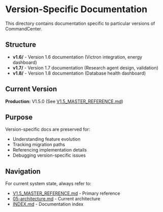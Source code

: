# Version-Specific Documentation

This directory contains documentation specific to particular versions of CommandCenter.

## Structure

- **v1.6/** - Version 1.6 documentation (Victron integration, energy dashboard)
- **v1.7/** - Version 1.7 documentation (Research agent design, validation)
- **v1.8/** - Version 1.8 documentation (Database health dashboard)

## Current Version

**Production:** V1.5.0 (See [V1.5_MASTER_REFERENCE.md](../V1.5_MASTER_REFERENCE.md))

## Purpose

Version-specific docs are preserved for:
- Understanding feature evolution
- Tracking migration paths
- Referencing implementation details
- Debugging version-specific issues

## Navigation

For current system state, always refer to:
- [V1.5_MASTER_REFERENCE.md](../V1.5_MASTER_REFERENCE.md) - Primary reference
- [05-architecture.md](../05-architecture.md) - Current architecture
- [INDEX.md](../INDEX.md) - Documentation index
